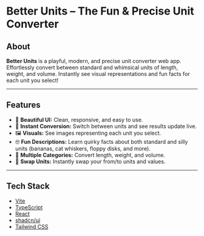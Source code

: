 
# Better Units – The Fun & Precise Unit Converter


## About

**Better Units** is a playful, modern, and precise unit converter web app. Effortlessly convert between standard and whimsical units of length, weight, and volume. Instantly see visual representations and fun facts for each unit you select!

---

## Features

- 🌟 **Beautiful UI:** Clean, responsive, and easy to use.
- 🔄 **Instant Conversion:** Switch between units and see results update live.
- 🖼️ **Visuals:** See images representing each unit you select.
- 🤓 **Fun Descriptions:** Learn quirky facts about both standard and silly units (bananas, cat whiskers, floppy disks, and more).
- 🧮 **Multiple Categories:** Convert length, weight, and volume.
- 🔀 **Swap Units:** Instantly swap your from/to units and values.

---

## Tech Stack

- [Vite](https://vitejs.dev/)
- [TypeScript](https://www.typescriptlang.org/)
- [React](https://react.dev/)
- [shadcn/ui](https://ui.shadcn.com/)
- [Tailwind CSS](https://tailwindcss.com/)
